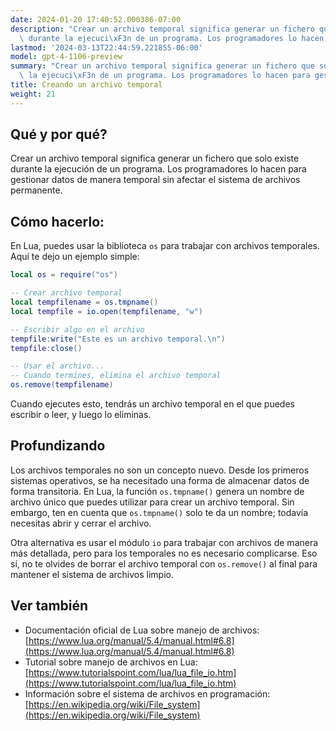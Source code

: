 ```yaml
---
date: 2024-01-20 17:40:52.000386-07:00
description: "Crear un archivo temporal significa generar un fichero que solo existe\
  \ durante la ejecuci\xF3n de un programa. Los programadores lo hacen para gestionar\u2026"
lastmod: '2024-03-13T22:44:59.221855-06:00'
model: gpt-4-1106-preview
summary: "Crear un archivo temporal significa generar un fichero que solo existe durante\
  \ la ejecuci\xF3n de un programa. Los programadores lo hacen para gestionar\u2026"
title: Creando un archivo temporal
weight: 21
---
```


## Qué y por qué?

Crear un archivo temporal significa generar un fichero que solo existe durante la ejecución de un programa. Los programadores lo hacen para gestionar datos de manera temporal sin afectar el sistema de archivos permanente.

## Cómo hacerlo:

En Lua, puedes usar la biblioteca `os` para trabajar con archivos temporales. Aquí te dejo un ejemplo simple:

```Lua
local os = require("os")

-- Crear archivo temporal
local tempfilename = os.tmpname()
local tempfile = io.open(tempfilename, "w")

-- Escribir algo en el archivo
tempfile:write("Este es un archivo temporal.\n")
tempfile:close()

-- Usar el archivo...
-- Cuando termines, elimina el archivo temporal
os.remove(tempfilename)
```

Cuando ejecutes esto, tendrás un archivo temporal en el que puedes escribir o leer, y luego lo eliminas.

## Profundizando

Los archivos temporales no son un concepto nuevo. Desde los primeros sistemas operativos, se ha necesitado una forma de almacenar datos de forma transitoria. En Lua, la función `os.tmpname()` genera un nombre de archivo único que puedes utilizar para crear un archivo temporal. Sin embargo, ten en cuenta que `os.tmpname()` solo te da un nombre; todavía necesitas abrir y cerrar el archivo.

Otra alternativa es usar el módulo `io` para trabajar con archivos de manera más detallada, pero para los temporales no es necesario complicarse. Eso sí, no te olvides de borrar el archivo temporal con `os.remove()` al final para mantener el sistema de archivos limpio.

## Ver también

- Documentación oficial de Lua sobre manejo de archivos: [https://www.lua.org/manual/5.4/manual.html#6.8](https://www.lua.org/manual/5.4/manual.html#6.8)
- Tutorial sobre manejo de archivos en Lua: [https://www.tutorialspoint.com/lua/lua_file_io.htm](https://www.tutorialspoint.com/lua/lua_file_io.htm)
- Información sobre el sistema de archivos en programación: [https://en.wikipedia.org/wiki/File_system](https://en.wikipedia.org/wiki/File_system)
